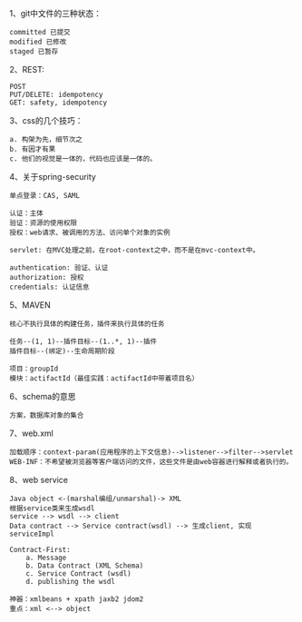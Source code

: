 1、git中文件的三种状态：

	committed 已提交
	modified 已修改
	staged 已暂存

2、REST:

	POST 
    PUT/DELETE: idempotency
    GET: safety, idempotency

3、css的几个技巧：

	a. 构架为先，细节次之
	b. 有因才有果
	c. 他们的视觉是一体的，代码也应该是一体的。

4、关于spring-security

	单点登录：CAS, SAML

	认证：主体
	验证：资源的使用权限
	授权：web请求、被调用的方法、访问单个对象的实例

	servlet: 在MVC处理之前，在root-context之中，而不是在mvc-context中。

	authentication: 验证、认证
	authorization: 授权
	credentials: 认证信息

5、MAVEN

	核心不执行具体的构建任务，插件来执行具体的任务

	任务--(1, 1)--插件目标--(1..*, 1)--插件
	插件目标--(绑定)--生命周期阶段

	项目：groupId
	模块：actifactId（最佳实践：actifactId中带着项目名）

6、schema的意思

	方案，数据库对象的集合

7、web.xml

	加载顺序：context-param(应用程序的上下文信息)-->listener-->filter-->servlet
	WEB-INF：不希望被浏览器等客户端访问的文件，这些文件是由web容器进行解释或者执行的。

8、web service

	Java object <-(marshal编组/unmarshal)-> XML 
	根据service类来生成wsdl
	service --> wsdl --> client
	Data contract --> Service contract(wsdl) --> 生成client, 实现serviceImpl

	Contract-First:
		a. Message
		b. Data Contract (XML Schema)
		c. Service Contract (wsdl)
		d. publishing the wsdl

	神器：xmlbeans + xpath jaxb2 jdom2
	重点：xml <--> object
